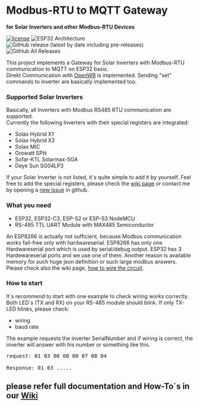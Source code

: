 # Modbus-RTU to MQTT Gateway 
**for Solar Inverters and other Modbus-RTU Devices**

[![license](https://img.shields.io/badge/Licence-GNU%20v3.0-green)](https://github.com/desktop/desktop/blob/master/LICENSE)
![ESP32 Architecture](https://img.shields.io/badge/Architecture-ESP32-blue)
![GitHub release (latest by date including pre-releases)](https://img.shields.io/github/v/release/tobiasfaust/SolaxModbusGateway?include_prereleases&style=plastic)
![GitHub All Releases](https://img.shields.io/github/downloads/tobiasfaust/SolaxModbusGateway/total?style=plastic)


This project implements a Gateway for Solar Inverters with Modbus-RTU communication to MQTT on ESP32 basis.  
Direkt Communication with [OpenWB](https://openwb.de) is implemented.
Sending "set" commands to inverter are basically implemented too.

### Supported Solar Inverters
Basically, all Inverters with Modbus RS485 RTU communication are supported.  
Currently the following Inverters with their special registers are integrated:
* Solax Hybrid X1
* Solax Hybrid X3 
* Solax MIC
* Growatt SPH
* Sofar-KTL Solarmax-SGA
* Deye Sun SG04LP3

If your Solar Inverter is not listed, it´s quite simple to add it by yourself. Feel free to add the special registers, please check the [wiki page](https://github.com/tobiasfaust/SolaxModbusGateway/wiki/configuration-register) or contact me by opening a [new issue](https://github.com/tobiasfaust/SolaxModbusGateway/issues) in github.

### What you need
* ESP32, ESP32-C3, ESP-S2 or ESP-S3 NodeMCU
* RS-485 TTL UART Module with MAX485 Semiconductor 

An ESP8266 is actually not sufficient, because Modbus communication works fail-free only with hardwareserial. ESP8266 has only one Hardwareserial port which is used by serial/debug output. ESP32 has 3 Hardewareserial ports and we use one of them. Another reason is available memory for such huge json definition or such large modbus answers.  
Please check also the wiki page, [how to wire the circuit](https://github.com/tobiasfaust/SolaxModbusGateway/wiki/wiring-the-circuit).

### How to start
It´s recommend to start with one example to check wiring works correctly. Both LED´s (TX and RX) on your RS-485 module should blink. If only TX-LED blinks, please check: 
* wiring
* baud rate

The example requests the inverter SerialNumber and if wiring is correct, the inverter will answer with his number or something like this.

<pre>
request: 01 03 00 00 00 07 08 04

Response: 01 03 .....
</pre>


## please refer full documentation and How-To´s in our [Wiki](https://github.com/tobiasfaust/SolaxModbusGateway/wiki)
